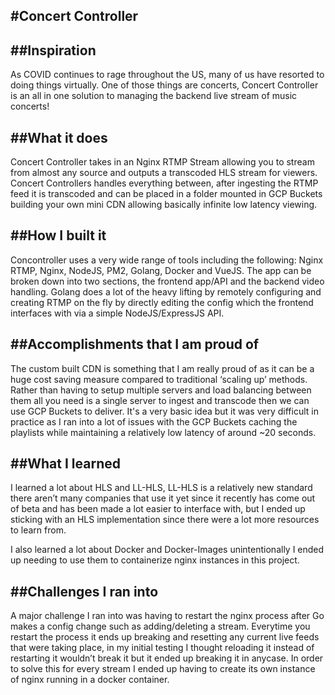 #Concert Controller
--

##Inspiration
-
As COVID continues to rage throughout the US, many of us have resorted to doing things virtually. One of those things are concerts, Concert Controller is an all in one solution to managing the backend live stream of music concerts!

##What it does
-
Concert Controller takes in an Nginx RTMP Stream allowing you to stream from almost any source and outputs a transcoded HLS stream for viewers. Concert Controllers handles everything between, after ingesting the RTMP feed it is transcoded and can be placed in a folder mounted in GCP Buckets building your own mini CDN allowing basically infinite low latency viewing.

##How I built it
-
Concontroller uses a very wide range of tools including the following: Nginx RTMP, Nginx, NodeJS, PM2, Golang, Docker and VueJS. The app can be broken down into two sections, the frontend app/API and the backend video handling. Golang does a lot of the heavy lifting by remotely configuring and creating RTMP on the fly by directly editing the config which the frontend interfaces with via a simple NodeJS/ExpressJS API.

##Accomplishments that I am proud of
-
The custom built CDN is something that I am really proud of as it can be a huge cost saving measure compared to traditional ‘scaling up’ methods. Rather than having to setup multiple servers and load balancing between them all you need is a single server to ingest and transcode then we can use GCP Buckets to deliver. It's a very basic idea but it was very difficult in practice as I ran into a lot of issues with the GCP Buckets caching the playlists while maintaining a relatively low latency of around ~20 seconds.

##What I learned
-
I learned a lot about HLS and LL-HLS, LL-HLS is a relatively new standard there aren’t many companies that use it yet since it recently has come out of beta and has been made a lot easier to interface with, but I ended up sticking with an HLS implementation since there were a lot more resources to learn from.

I also learned a lot about Docker and Docker-Images unintentionally I ended up needing to use them to containerize nginx instances in this project.

##Challenges I ran into
-
A major challenge I ran into was having to restart the nginx process after Go makes a config change such as adding/deleting a stream. Everytime you restart the process it ends up breaking and resetting any current live feeds that were taking place, in my initial testing I thought reloading it instead of restarting it wouldn’t break it but it ended up breaking it in anycase. In order to solve this for every stream I ended up having to create its own instance of nginx running in a docker container.

